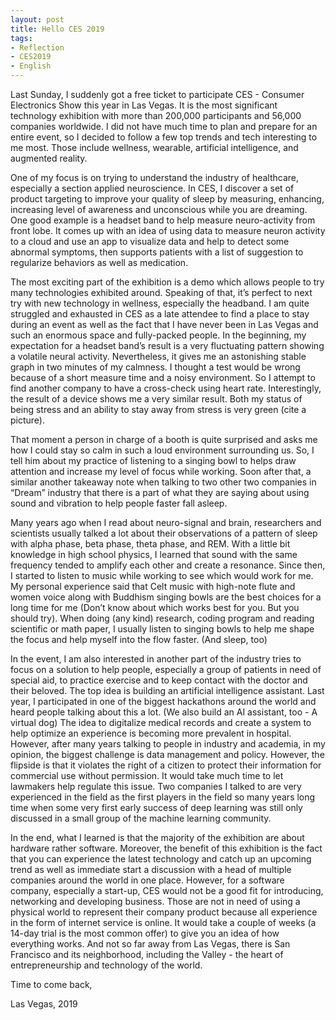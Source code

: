 ```yaml
---
layout: post
title: Hello CES 2019
tags:
- Reflection
- CES2019
- English
---
```


Last Sunday, I suddenly got a free ticket to participate CES - Consumer Electronics Show this year in Las Vegas. It is the most significant technology exhibition with more than 200,000 participants and 56,000 companies worldwide. I did not have much time to plan and prepare for an entire event, so I decided to follow a few top trends and tech interesting to me most. Those include wellness, wearable, artificial intelligence, and augmented reality.

One of my focus is on trying to understand the industry of healthcare, especially a section applied neuroscience. In CES, I discover a set of product targeting to improve your quality of sleep by measuring, enhancing, increasing level of awareness and unconscious while you are dreaming. One good example is a headset band to help measure neuro-activity from front lobe. It comes up with an idea of using data to measure neuron activity to a cloud and use an app to visualize data and help to detect some abnormal symptoms, then supports patients with a list of suggestion to regularize behaviors as well as medication.

The most exciting part of the exhibition is a demo which allows people to try many technologies exhibited around. Speaking of that, it’s perfect to next try with new technology in wellness, especially the headband. I am quite struggled and exhausted in CES as a late attendee to find a place to stay during an event as well as the fact that I have never been in Las Vegas and such an enormous space and fully-packed people. In the beginning, my expectation for a headset band’s result is a very fluctuating pattern showing a volatile neural activity. Nevertheless, it gives me an astonishing stable graph in two minutes of my calmness. I thought a test would be wrong because of a short measure time and a noisy environment. So I attempt to find another company to have a cross-check using heart rate. Interestingly, the result of a device shows me a very similar result. Both my status of being stress and an ability to stay away from stress is very green (cite a picture).

That moment a person in charge of a booth is quite surprised and asks me how I could stay so calm in such a loud environment surrounding us. So, I tell him about my practice of listening to a singing bowl to helps draw attention and increase my level of focus while working. Soon after that, a similar another takeaway note when talking to two other two companies in “Dream” industry that there is a part of what they are saying about using sound and vibration to help people faster fall asleep.

Many years ago when I read about neuro-signal and brain, researchers and scientists usually talked a lot about their observations of a pattern of sleep with alpha phase, beta phase, theta phase, and REM. With a little bit knowledge in high school physics, I learned that sound with the same frequency tended to amplify each other and create a resonance. Since then, I started to listen to music while working to see which would work for me. My personal experience said that Celt music with high-note flute and women voice along with Buddhism singing bowls are the best choices for a long time for me (Don’t know about which works best for you. But you should try). When doing (any kind) research, coding program and reading scientific or math paper, I usually listen to singing bowls to help me shape the focus and help myself into the flow faster. (And sleep, too)

In the event, I am also interested in another part of the industry tries to focus on a solution to help people, especially a group of patients in need of special aid, to practice exercise and to keep contact with the doctor and their beloved. The top idea is building an artificial intelligence assistant. Last year, I participated in one of the biggest hackathons around the world and heard people talking about this a lot. (We also build an AI assistant, too - A virtual dog) The idea to digitalize medical records and create a system to help optimize an experience is becoming more prevalent in hospital. However, after many years talking to people in industry and academia, in my opinion, the biggest challenge is data management and policy. However, the flipside is that it violates the right of a citizen to protect their information for commercial use without permission. It would take much time to let lawmakers help regulate this issue. Two companies I talked to are very experienced in the field as the first players in the field so many years long time when some very first early success of deep learning was still only discussed in a small group of the machine learning community.


In the end, what I learned is that the majority of the exhibition are about hardware rather software. Moreover, the benefit of this exhibition is the fact that you can experience the latest technology and catch up an upcoming trend as well as immediate start a discussion with a head of multiple companies around the world in one place. However, for a software company, especially a start-up, CES would not be a good fit for introducing, networking and developing business. Those are not in need of using a physical world to represent their company product because all experience in the form of internet service is online. It would take a couple of weeks (a 14-day trial is the most common offer) to give you an idea of how everything works. And not so far away from Las Vegas, there is San Francisco and its neighborhood, including the Valley - the heart of entrepreneurship and technology of the world.

Time to come back,

Las Vegas, 2019
